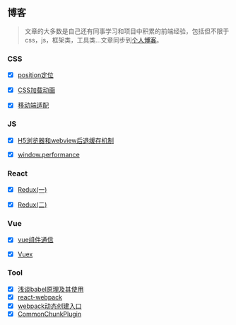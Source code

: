 ## 博客
>文章的大多数是自己还有同事学习和项目中积累的前端经验，包括但不限于css，js，框架类，工具类...文章同步到[个人博客](http://whutzkj.space/)。

### CSS

- [X] [position定位](https://github.com/moyueating/blogBackup/blob/master/css/positon%E5%AE%9A%E4%BD%8D.md)
- [X] [CSS加载动画](http://whutzkj.space/cssloading/)
- [X] [移动端适配](https://github.com/moyueating/blogBackup/blob/master/css/%E7%A7%BB%E5%8A%A8%E7%AB%AF%E9%80%82%E9%85%8D.md)


### JS

- [X] [H5浏览器和webview后退缓存机制](https://github.com/moyueating/blogBackup/blob/master/js/H5%E6%B5%8F%E8%A7%88%E5%99%A8%E5%92%8Cwebview%E5%90%8E%E9%80%80%E7%BC%93%E5%AD%98%E6%9C%BA%E5%88%B6.md)
- [X] [window.performance](https://github.com/moyueating/blogBackup/blob/master/js/window.performance.md)


### React

- [X] [Redux(一)](https://github.com/moyueating/blogBackup/blob/master/react/redux(%E4%B8%80).md)
- [X] [Redux(二)](https://github.com/moyueating/blogBackup/blob/master/react/redux(%E4%BA%8C).md)


### Vue

- [X] [vue组件通信](https://github.com/moyueating/blogBackup/blob/master/vue/vue%E7%BB%84%E4%BB%B6%E9%80%9A%E4%BF%A1.md)
- [X] [Vuex](https://github.com/moyueating/blogBackup/blob/master/vue/vuex.md)


### Tool

- [X] [浅谈babel原理及其使用](https://github.com/moyueating/blogBackup/blob/master/tool/%E6%B5%85%E8%B0%88babel%E5%8E%9F%E7%90%86%E5%8F%8A%E5%85%B6%E4%BD%BF%E7%94%A8.md)
- [X] [react-webpack](https://github.com/moyueating/blogBackup/blob/master/tool/react-webpack.md)
- [X] [webpack动态创建入口](https://github.com/moyueating/blogBackup/blob/master/tool/webpack%E5%8A%A8%E6%80%81%E5%88%9B%E5%BB%BA%E5%85%A5%E5%8F%A3.md)
- [X] [CommonChunkPlugin](https://github.com/moyueating/blogBackup/blob/master/tool/CommonChunkPlugin.md)

